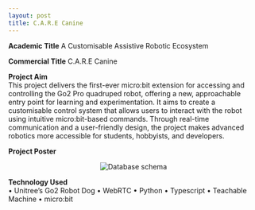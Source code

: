 ```yaml
---
layout: post
title: C.A.R.E Canine 
---
```


**Academic Title** 
A Customisable Assistive Robotic Ecosystem

**Commercial Title** 
C.A.R.E Canine

**Project Aim**  
This project delivers the first-ever micro:bit extension for accessing and controlling the Go2 Pro quadruped robot, offering a new, approachable entry point for learning and experimentation. It aims to create a customisable control system that allows users to interact with the robot using intuitive micro:bit-based commands. Through real-time communication and a user-friendly design, the project makes advanced robotics more accessible for students, hobbyists, and developers.

**Project Poster**
<p align="center">
  <img src="{{ site.baseurl }}/images/CARE-CANINE (1).png" alt="Database schema">
</p>

**Technology Used**
<br>
•	Unitree’s Go2 Robot Dog
•	WebRTC
•	Python
•	Typescript
•	Teachable Machine
•	micro:bit


